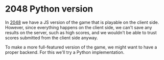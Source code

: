 # 2048 Python version

In [2048](https://github.com/inimino/2048/) we have a JS version of the game that is playable on the client side.
However, since everything happens on the client side, we can't save any results on the server, such as high scores, and we wouldn't be able to trust scores submitted from the client side anyway.

To make a more full-featured version of the game, we might want to have a proper backend.
For this we'll try a Python implementation.
